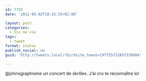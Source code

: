 ```yaml
---
id: 7755
date: '2012-05-02T18:33:35+02:00'

layout: post
categories:
  - Vis ma vie
tags:
  - tweet
format: status
publish_social: no
guid: 'http://tweets.local/?birdsite_tweet=197755732857339904'

---
```


@johnsgraphisme un concert de skrillex. J’ai cru te reconnaître lol